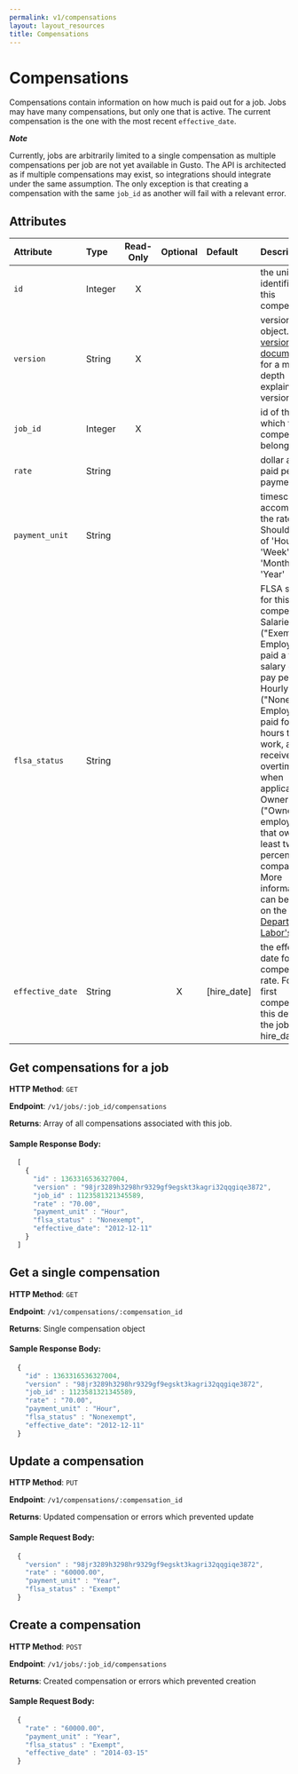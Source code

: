 ```yaml
---
permalink: v1/compensations
layout: layout_resources
title: Compensations
---
```


# Compensations

Compensations contain information on how much is paid out for a job. Jobs may have many compensations, but only one
that is active. The current compensation is the one with the most recent `effective_date`.

**_Note_**

Currently, jobs are arbitrarily limited to a single compensation as multiple compensations per job are not yet available
in Gusto. The API is architected as if multiple compensations may exist, so integrations should integrate under
the same assumption. The only exception is that creating a compensation with the same `job_id` as another will fail with
a relevant error.

## Attributes

| Attribute                     | Type              | Read-Only | Optional | Default | Description
| :----------                   |:-------------     |:---------:|:--------:|:--------|:-------------
| `id`                          | Integer           |     X     |          |         | the unique identifier of this compensation
| `version`                     | String            |     X     |          |         | version of this object. See <a href="/v1/considerations/versioning/">the versioning documentation</a> for a more in depth explaination of versions
| `job_id`                      | Integer           |     X     |          |         | id of the job to which this compensation belongs
| `rate`                        | String            |           |          |         | dollar amount paid per payment_unit
| `payment_unit`                | String            |           |          |         | timescale accompanying the rate. Should be one of 'Hour', 'Week', 'Month', or 'Year'
| `flsa_status`                 | String            |           |          |         | FLSA status for this compensation. Salaried ("Exempt") Employees are paid a fixed salary every pay period. Hourly ("Nonexempt") Employees are paid for the hours they work, and receive overtime pay when applicable. Owners ("Owner") are employees that own at least twenty percent of the company. More information can be found on the <a href="http://www.dol.gov/whd/overtime/fs17b_executive.pdf" target="_blank">Department of Labor's site</a>.
| `effective_date`               | String           |           |    X     |[hire_date]| the effective date for this compensation rate. For the first compensation, this defaults to the job's hire_date

## Get compensations for a job

**HTTP Method**: `GET`

**Endpoint**: `/v1/jobs/:job_id/compensations`

**Returns**: Array of all compensations associated with this job.

#### Sample Response Body:

```javascript
  [
    {
      "id" : 1363316536327004,
      "version" : "98jr3289h3298hr9329gf9egskt3kagri32qqgiqe3872",
      "job_id" : 1123581321345589,
      "rate" : "70.00",
      "payment_unit" : "Hour",
      "flsa_status" : "Nonexempt",
      "effective_date": "2012-12-11"
    }
  ]
```

## Get a single compensation

**HTTP Method**: `GET`

**Endpoint**: `/v1/compensations/:compensation_id`

**Returns**: Single compensation object

#### Sample Response Body:

```javascript
  {
    "id" : 1363316536327004,
    "version" : "98jr3289h3298hr9329gf9egskt3kagri32qqgiqe3872",
    "job_id" : 1123581321345589,
    "rate" : "70.00",
    "payment_unit" : "Hour",
    "flsa_status" : "Nonexempt",
    "effective_date": "2012-12-11"
  }
```

## Update a compensation

**HTTP Method**: `PUT`

**Endpoint**: `/v1/compensations/:compensation_id`

**Returns**: Updated compensation or errors which prevented update

#### Sample Request Body:

```javascript
  {
    "version" : "98jr3289h3298hr9329gf9egskt3kagri32qqgiqe3872",
    "rate" : "60000.00",
    "payment_unit" : "Year",
    "flsa_status" : "Exempt"
  }
```

## Create a compensation

**HTTP Method**: `POST`

**Endpoint**: `/v1/jobs/:job_id/compensations`

**Returns**: Created compensation or errors which prevented creation

#### Sample Request Body:

```javascript
  {
    "rate" : "60000.00",
    "payment_unit" : "Year",
    "flsa_status" : "Exempt",
    "effective_date" : "2014-03-15"
  }
```
